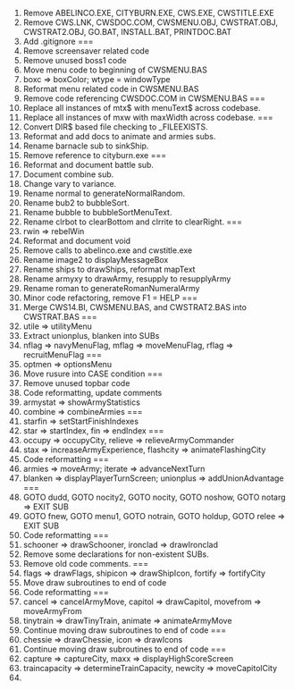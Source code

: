 1. Remove ABELINCO.EXE, CITYBURN.EXE, CWS.EXE, CWSTITLE.EXE
2. Remove CWS.LNK, CWSDOC.COM, CWSMENU.OBJ, CWSTRAT.OBJ, CWSTRAT2.OBJ, GO.BAT, INSTALL.BAT, PRINTDOC.BAT
3. Add .gitignore
===
4. Remove screensaver related code
5. Remove unused boss1 code
6. Move menu code to beginning of CWSMENU.BAS
7. boxc => boxColor; wtype = windowType
8. Reformat menu related code in CWSMENU.BAS
9. Remove code referencing CWSDOC.COM in CWSMENU.BAS
===
10. Replace all instances of mtx$ with menuText$ across codebase.
11. Replace all instances of mxw with maxWidth across codebase.
===
12. Convert DIR$ based file checking to _FILEEXISTS.
13. Reformat and add docs to animate and armies subs.
14. Rename barnacle sub to sinkShip.
15. Remove reference to cityburn.exe
===
16. Reformat and document battle sub.
17. Document combine sub.
18. Change vary to variance.
19. Rename normal to generateNormalRandom.
20. Rename bub2 to bubbleSort.
21. Rename bubble to bubbleSortMenuText.
22. Rename clrbot to clearBottom and clrrite to clearRight.
===
23. rwin => rebelWin
24. Reformat and document void
25. Remove calls to abelinco.exe and cwstitle.exe
26. Rename image2 to displayMessageBox
27. Rename ships to drawShips, reformat mapText
28. Rename armyxy to drawArmy, resupply to resupplyArmy
29. Rename roman to generateRomanNumeralArmy
30. Minor code refactoring, remove F1 = HELP
===
31. Merge CWS14.BI, CWSMENU.BAS, and CWSTRAT2.BAS into CWSTRAT.BAS
===
32. utile => utilityMenu
33. Extract unionplus, blanken into SUBs
34. nflag => navyMenuFlag, mflag => moveMenuFlag, rflag => recruitMenuFlag
===
35. optmen => optionsMenu
36. Move rusure into CASE condition
===
37. Remove unused topbar code
38. Code reformatting, update comments
39. armystat => showArmyStatistics
40. combine => combineArmies
===
41. starfin => setStartFinishIndexes
42. star => startIndex, fin => endIndex
===
43. occupy => occupyCity, relieve => relieveArmyCommander
44. stax => increaseArmyExperience, flashcity => animateFlashingCity
45. Code reformatting
===
46. armies => moveArmy; iterate => advanceNextTurn
47. blanken => displayPlayerTurnScreen; unionplus => addUnionAdvantage
===
48. GOTO dudd, GOTO nocity2, GOTO nocity, GOTO noshow, GOTO notarg => EXIT SUB
49. GOTO fnew, GOTO menu1, GOTO notrain, GOTO holdup, GOTO relee => EXIT SUB
50. Code reformatting
===
51. schooner => drawSchooner, ironclad => drawIronclad
52. Remove some declarations for non-existent SUBs.
53. Remove old code comments.
===
54. flags => drawFlags, shipicon => drawShipIcon, fortify => fortifyCity
55. Move draw subroutines to end of code
56. Code reformatting
===
57. cancel => cancelArmyMove, capitol => drawCapitol, movefrom => moveArmyFrom
58. tinytrain => drawTinyTrain, animate => animateArmyMove
59. Continue moving draw subroutines to end of code
===
60. chessie => drawChessie, icon => drawIcons
61. Continue moving draw subroutines to end of code
===
62. capture => captureCity, maxx => displayHighScoreScreen
63. traincapacity => determineTrainCapacity, newcity => moveCapitolCity
64. 